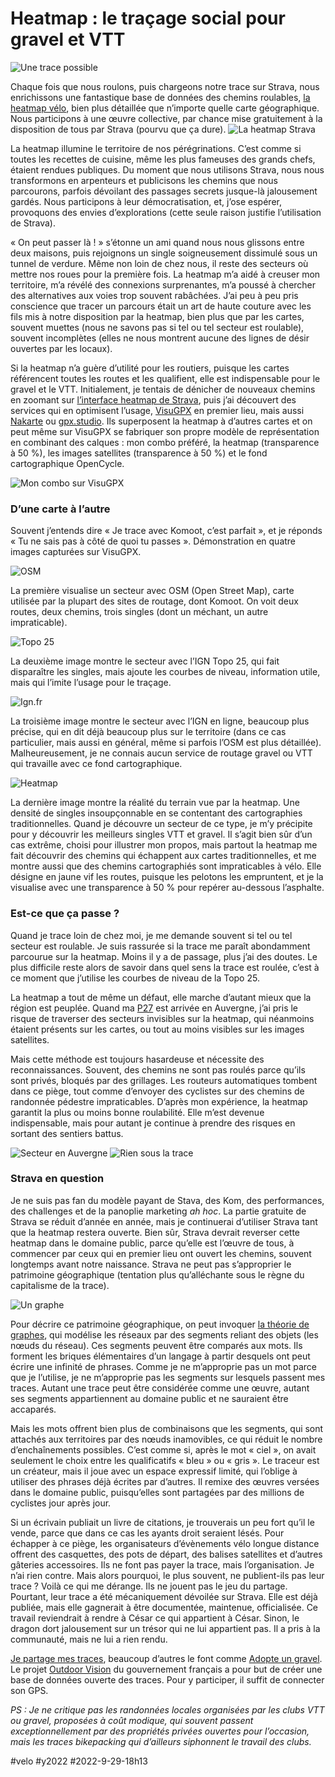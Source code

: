 # Heatmap : le traçage social pour gravel et VTT

![Une trace possible](_i/IMG_9353.webp)

Chaque fois que nous roulons, puis chargeons notre trace sur Strava, nous enrichissons une fantastique base de données des chemins roulables, [la heatmap vélo](https://www.strava.com/heatmap#7.00/3.67924/43.44260/hot/all), bien plus détaillée que n’importe quelle carte géographique. Nous participons à une œuvre collective, par chance mise gratuitement à la disposition de tous par Strava (pourvu que ça dure).
![La heatmap Strava](_i/mp00.webp)

La heatmap illumine le territoire de nos pérégrinations. C’est comme si toutes les recettes de cuisine, même les plus fameuses des grands chefs, étaient rendues publiques. Du moment que nous utilisons Strava, nous nous transformons en arpenteurs et publicisons les chemins que nous parcourons, parfois dévoilant des passages secrets jusque-là jalousement gardés. Nous participons à leur démocratisation, et, j’ose espérer, provoquons des envies d’explorations (cette seule raison justifie l’utilisation de Strava).

« On peut passer là ! » s’étonne un ami quand nous nous glissons entre deux maisons, puis rejoignons un single soigneusement dissimulé sous un tunnel de verdure. Même non loin de chez nous, il reste des secteurs où mettre nos roues pour la première fois. La heatmap m’a aidé à creuser mon territoire, m’a révélé des connexions surprenantes, m’a poussé à chercher des alternatives aux voies trop souvent rabâchées. J’ai peu à peu pris conscience que tracer un parcours était un art de haute couture avec les fils mis à notre disposition par la heatmap, bien plus que par les cartes, souvent muettes (nous ne savons pas si tel ou tel secteur est roulable), souvent incomplètes (elles ne nous montrent aucune des lignes de désir ouvertes par les locaux).

Si la heatmap n’a guère d’utilité pour les routiers, puisque les cartes référencent toutes les routes et les qualifient, elle est indispensable pour le gravel et le VTT. Initialement, je tentais de dénicher de nouveaux chemins en zoomant sur [l’interface heatmap de Strava](https://www.strava.com/heatmap), puis j’ai découvert des services qui en optimisent l’usage, [VisuGPX](https://www.visugpx.com/) en premier lieu, mais aussi [Nakarte](https://nakarte.me/) ou [gpx.studio](https://nakarte.me/). Ils superposent la heatmap à d’autres cartes et on peut même sur VisuGPX se fabriquer son propre modèle de représentation en combinant des calques : mon combo préféré, la heatmap (transparence à 50 %), les images satellites (transparence à 50 %) et le fond cartographique OpenCycle.

![Mon combo sur VisuGPX](_i/mp02.webp)

### D’une carte à l’autre

Souvent j’entends dire « Je trace avec Komoot, c’est parfait », et je réponds « Tu ne sais pas à côté de quoi tu passes ». Démonstration en quatre images capturées sur VisuGPX.

![OSM](_i/mp03.webp)

La première visualise un secteur avec OSM (Open Street Map), carte utilisée par la plupart des sites de routage, dont Komoot. On voit deux routes, deux chemins, trois singles (dont un méchant, un autre impraticable).

![Topo 25](_i/mp04.webp)

La deuxième image montre le secteur avec l’IGN Topo 25, qui fait disparaître les singles, mais ajoute les courbes de niveau, information utile, mais qui l’imite l’usage pour le traçage.

![Ign.fr](_i/mp06.webp)

La troisième image montre le secteur avec l’IGN en ligne, beaucoup plus précise, qui en dit déjà beaucoup plus sur le territoire (dans ce cas particulier, mais aussi en général, même si parfois l’OSM est plus détaillée). Malheureusement, je ne connais aucun service de routage gravel ou VTT qui travaille avec ce fond cartographique.

![Heatmap](_i/mp07.webp)

La dernière image montre la réalité du terrain vue par la heatmap. Une densité de singles insoupçonnable en se contentant des cartographies traditionnelles. Quand je découvre un secteur de ce type, je m’y précipite pour y découvrir les meilleurs singles VTT et gravel. Il s’agit bien sûr d’un cas extrême, choisi pour illustrer mon propos, mais partout la heatmap me fait découvrir des chemins qui échappent aux cartes traditionnelles, et me montre aussi que des chemins cartographiés sont impraticables à vélo. Elle désigne en jaune vif les routes, puisque les pelotons les empruntent, et je la visualise avec une transparence à 50 % pour repérer au-dessous l’asphalte.

### Est-ce que ça passe ?

Quand je trace loin de chez moi, je me demande souvent si tel ou tel secteur est roulable. Je suis rassurée si la trace me paraît abondamment parcourue sur la heatmap. Moins il y a de passage, plus j’ai des doutes. Le plus difficile reste alors de savoir dans quel sens la trace est roulée, c’est à ce moment que j’utilise les courbes de niveau de la Topo 25.

La heatmap a tout de même un défaut, elle marche d’autant mieux que la région est peuplée. Quand ma [P27](../../../../page/p27.md) est arrivée en Auvergne, j’ai pris le risque de traverser des secteurs invisibles sur la heatmap, qui néanmoins étaient présents sur les cartes, ou tout au moins visibles sur les images satellites.

Mais cette méthode est toujours hasardeuse et nécessite des reconnaissances. Souvent, des chemins ne sont pas roulés parce qu’ils sont privés, bloqués par des grillages. Les routeurs automatiques tombent dans ce piège, tout comme d’envoyer des cyclistes sur des chemins de randonnée pédestre impraticables. D’après mon expérience, la heatmap garantit la plus ou moins bonne roulabilité. Elle m’est devenue indispensable, mais pour autant je continue à prendre des risques en sortant des sentiers battus.

![Secteur en Auvergne](_i/mp08.webp)
![Rien sous la trace](_i/mp09.webp)

### Strava en question

Je ne suis pas fan du modèle payant de Stava, des Kom, des performances, des challenges et de la panoplie marketing *ah hoc*. La partie gratuite de Strava se réduit d’année en année, mais je continuerai d’utiliser Strava tant que la heatmap restera ouverte. Bien sûr, Strava devrait reverser cette heatmap dans le domaine public, parce qu’elle est l’œuvre de tous, à commencer par ceux qui en premier lieu ont ouvert les chemins, souvent longtemps avant notre naissance. Strava ne peut pas s’approprier le patrimoine géographique (tentation plus qu’alléchante sous le règne du capitalisme de la trace).

![Un graphe](_i/graphe.png)

Pour décrire ce patrimoine géographique, on peut invoquer [la théorie de graphes](https://fr.wikipedia.org/wiki/Th%C3%A9orie_des_graphes), qui modélise les réseaux par des segments reliant des objets (les nœuds du réseau). Ces segments peuvent être comparés aux mots. Ils forment les briques élémentaires d’un langage à partir desquels ont peut écrire une infinité de phrases. Comme je ne m’approprie pas un mot parce que je l’utilise, je ne m’approprie pas les segments sur lesquels passent mes traces. Autant une trace peut être considérée comme une œuvre, autant ses segments appartiennent au domaine public et ne sauraient être accaparés.

Mais les mots offrent bien plus de combinaisons que les segments, qui sont attachés aux territoires par des nœuds inamovibles, ce qui réduit le nombre d’enchaînements possibles. C’est comme si, après le mot « ciel », on avait seulement le choix entre les qualificatifs « bleu » ou « gris ». Le traceur est un créateur, mais il joue avec un espace expressif limité, qui l’oblige à utiliser des phrases déjà écrites par d’autres. Il remixe des œuvres versées dans le domaine public, puisqu’elles sont partagées par des millions de cyclistes jour après jour.

Si un écrivain publiait un livre de citations, je trouverais un peu fort qu’il le vende, parce que dans ce cas les ayants droit seraient lésés. Pour échapper à ce piège, les organisateurs d’évènements vélo longue distance offrent des casquettes, des pots de départ, des balises satellites et d’autres gâteries accessoires. Ils ne font pas payer la trace, mais l’organisation. Je n’ai rien contre. Mais alors pourquoi, le plus souvent, ne publient-ils pas leur trace ? Voilà ce qui me dérange. Ils ne jouent pas le jeu du partage. Pourtant, leur trace a été mécaniquement dévoilée sur Strava. Elle est déjà publiée, mais elle gagnerait à être documentée, maintenue, officialisée. Ce travail reviendrait à rendre à César ce qui appartient à César. Sinon, le dragon dort jalousement sur un trésor qui ne lui appartient pas. Il a pris à la communauté, mais ne lui a rien rendu.

[Je partage mes traces](../../../../page/traces-gravel-et-vtt.md), beaucoup d’autres le font comme [Adopte un gravel](https://www.pyreneesoutdoor.fun/adopteungravel). Le projet [Outdoor Vision](https://outdoorvision.fr/) du gouvernement français a pour but de créer une base de données ouverte des traces. Pour y participer, il suffit de connecter son GPS.

*PS : Je ne critique pas les randonnées locales organisées par les clubs VTT ou gravel, proposées à coût modique, qui souvent passent exceptionnellement par des propriétés privées ouvertes pour l’occasion, mais les traces bikepacking qui d’ailleurs siphonnent le travail des clubs.*

#velo #y2022 #2022-9-29-18h13
